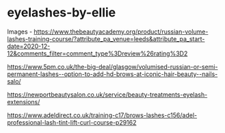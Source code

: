 # eyelashes-by-ellie


Images - https://www.thebeautyacademy.org/product/russian-volume-lashes-training-course/?attribute_pa_venue=leeds&attribute_pa_start-date=2020-12-12&comments_filter=comment_type%3Dreview%26rating%3D2


https://www.5pm.co.uk/the-big-deal/glasgow/volumised-russian-or-semi-permanent-lashes--option-to-add-hd-brows-at-iconic-hair-beauty--nails-salo/

https://newportbeautysalon.co.uk/service/beauty-treatments-eyelash-extensions/

https://www.adeldirect.co.uk/training-c17/brows-lashes-c156/adel-professional-lash-tint-lift-curl-course-p29162